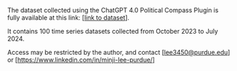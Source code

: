 The dataset collected using the ChatGPT 4.0 Political Compass Plugin is fully available at this link: [[link to dataset](https://drive.google.com/drive/folders/1qZWEUu-Pk_p84xMek8WfGN6A-8wFDNxl?usp=drive_link)].

It contains 100 time series datasets collected from October 2023 to July 2024.

Access may be restricted by the author, and contact [lee3450@purdue.edu] or [https://www.linkedin.com/in/minji-lee-purdue/]
